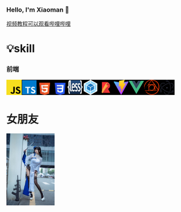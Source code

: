 ### Hello, I'm Xiaoman 👋

[视频教程可以观看哔哩哔哩](https://space.bilibili.com/99210573?spm_id_from=333.1007.0.0)

# 💡skill

### 前端
<img width='40' height='40' src='skill/js.png' /><img width='40' height='40' src='skill/ts.png' /><img width='40' height='40' src='skill/h5.png' /><img width='40' height='40' src='skill/css3.png' /><img width='40' height='40' src='skill/less.png' /><img width='40' height='40' src='skill/webpack.png' /><img width='40' height='40' src='skill/rollup.png' /><img width='40' height='40' src='skill/vite.png' /><img width='40' height='40' src='skill/vue.png' /><img width='40' height='40' src='skill/postCss.png' /><img width='40' height='40' src='skill/electron.png' />











# 女朋友
 <img width='25%' height='25%' src='skill/p.jpg'  />

